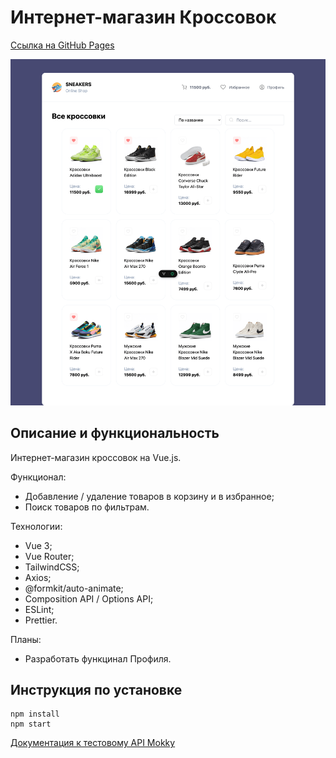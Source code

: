 # Интернет-магазин Кроссовок

[Ссылка на GitHub Pages](https://yaroslav-chertov.github.io/sneakers)

![](./public/screenshot.png)

## Описание и функциональность

Интернет-магазин кроссовок на Vue.js.

Функционал:

- Добавление / удаление товаров в корзину и в избранное;
- Поиск товаров по фильтрам.

Технологии:

- Vue 3;
- Vue Router;
- TailwindCSS;
- Axios;
- @formkit/auto-animate;
- Composition API / Options API;
- ESLint;
- Prettier.

Планы:

- Разработать функцинал Профиля.

## Инструкция по установке

```
npm install
npm start
```

[Документация к тестовому API Mokky](https://mokky.gitbook.io/welcome)
